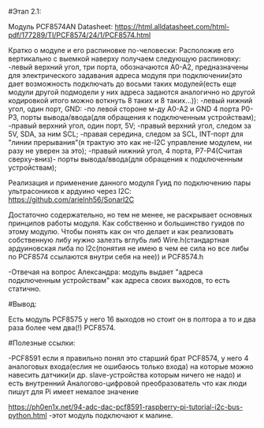 #Этап 2.1:

Модуль PCF8574AN
Datasheet:
https://html.alldatasheet.com/html-pdf/177289/TI/PCF8574/24/1/PCF8574.html

Кратко о модуле и его распиновке по-человески:
Расположив его вертикально с выемкой наверху получаем следующую распиновку:
-левый верхний угол, три порта, обозначаются А0-А2, предназначены для электрического задавания адреса модуля при подключении(это дает возможность подключать до восьми таких модулей(есть еще модули другой подмодели у них адреса задаются аналогично но другой кодировкой итого можно воткнуть 8 таких и 8 таких...)):
-левый нижний угол, один порт, GND:
-по левой стороне м-ду А0-А2 и GND 4 порта P0-P3, порты вывода/ввода(для обращения к подключенным устройствам);
-правый верхний угол, один порт, 5V;
-правый верхний угол, следом за 5V, SDA, за ним SCL;
-правая середина, следом за SCL, INT-порт для "линии прерывания"(я трактую это как не-I2C управление модулем, ни разу не уверен за это);
-правый нижний угол, 4 порта, P7-P4(Считая сверху-вниз)- порты вывода/ввода(для обращения к подключенным устройствам);

Реализация и применение данного модуля 
Гуид по подключению пары ультрасоников к ардуино через I2C:
https://github.com/arielnh56/SonarI2C

Достаточно содержательно, но тем не менее, не раскрывает основных принципов работы модуля. 
Как собственно и большинство гуидов по этому модулю. Чтобы понять как он что делает и как реализовать собственную либу нужно залезть вглубь либ Wire.h(стандартная ардуиновская либа по I2c(понятия не имею в чем ее сила но все либы по PCF8574 ссылаются внутри себя на нее)) и PCF8574.h 

-Отвечая на вопрос Александра: модуль выдает "адреса подключенным устройствам" как адреса своих выходов, то есть статично.

#Вывод:

Есть модуль PCF8575 у него 16 выходов но стоит он в полтора а то и два раза более чем два(!) PCF8574. 

#Полезные ссылки:

-PCF8591 если я правильно понял это старший брат PCF8574, у него 4 аналоговых входа(еслия не ошибаюсь только входа) на которые можно навесить датчики(и др. slave-устройства которым ничего не надо) и есть внутренний Аналогово-цифровой преобразователь что как люди пишут для Pi имеет немалое значение

https://ph0en1x.net/94-adc-dac-pcf8591-raspberry-pi-tutorial-i2c-bus-python.html -этот модуль подключают к малине. 




